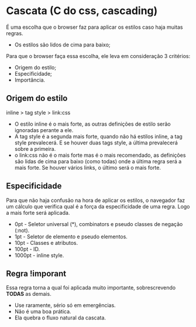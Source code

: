 # Cascata (C do css, cascading)

É uma escolha que o browser faz para aplicar os estilos caso haja muitas regras.

* Os estilos são lidos de cima para baixo;

Para que o browser faça essa escolha, ele leva em consideração 3 critérios:

* Origem do estilo;
* Especificidade;
* Importância.

## Origem do estilo

inline > tag style > link:css

* O estilo inline é o mais forte, as outras definições de estilo serão ignoradas perante a ele.
* A tag style é a segunda mais forte, quando não há estilos inline, a tag style prevalecerá. E se houver duas tags style, a última  prevalecerá sobre a primeira.
* o link:css não é o mais forte mas é o mais recomendado, as definições são lidas de cima para baixo (como todas) onde a última regra será a mais forte. Se houver vários links, o último será o mais forte.

## Especificidade

Para que não haja confusão na hora de aplicar os estilos, o navegador faz um cálculo que verifica qual é a força da especificidade de uma regra. Logo a mais forte será aplicada.

* 0pt - Seletor universal (*), combinators e pseudo classes de negação (:not).
* 1pt - Seletor de elemento e pseudo elementos.
* 10pt - Classes e atributos.
* 100pt - ID.
* 1000pt - inline style.

## Regra !imporant

Essa regra torna a qual foi aplicada muito importante, sobrescrevendo **TODAS** as demais.

* Use raramente, sério só em emergências.
* Não é uma boa prática.
* Ela quebra o fluxo natural da cascata.